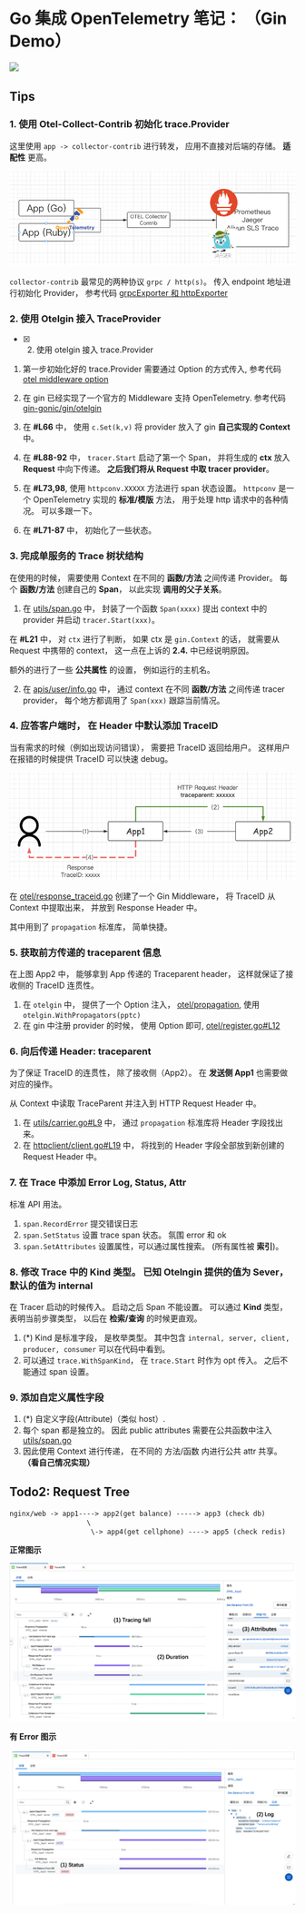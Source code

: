 # Go 集成 OpenTelemetry 笔记： （Gin Demo）


<img src="https://typonotes.com/mp/qrcode.png" width="800px" />


## Tips


### 1. 使用 Otel-Collect-Contrib 初始化 trace.Provider

这里使用 `app -> collector-contrib`  进行转发， 应用不直接对后端的存储。 **适配性** 更高。

![](./docs/img/app-collector-display.jpg)


`collector-contrib` 最常见的两种协议 `grpc / http(s)`。 传入 endpoint 地址进行初始化 Provider， 参考代码 [grpcExporter 和 httpExporter](./pkg/middlewares/otel/provider.go#41)


### 2. 使用 Otelgin 接入 TraceProvider

+ [x] 2. 使用 otelgin 接入 trace.Provider


1. 第一步初始化好的 trace.Provider 需要通过 Option 的方式传入, 参考代码 [otel middleware option](./pkg/middlewares/otel/register.go#L8)

2. 在 gin 已经实现了一个官方的 Middleware 支持 OpenTelemetry.  参考代码 [gin-gonic/gin/otelgin](https://github.com/open-telemetry/opentelemetry-go-contrib/blob/849072ef827b4abab754253e1e63e7b410a31084/instrumentation/github.com/gin-gonic/gin/otelgin/gintrace.go#L42)

3. 在 **#L66** 中， 使用 `c.Set(k,v)` 将 provider 放入了 gin **自己实现的 Context** 中。

4. 在 **#L88-92** 中， `tracer.Start` 启动了第一个 Span， 并将生成的 **ctx** 放入 **Request** 中向下传递。 **之后我们将从 Request 中取 tracer provider**。

5. 在 **#L73,98**, 使用 `httpconv.XXXXX` 方法进行 span 状态设置。 `httpconv` 是一个 OpenTelemetry 实现的 **标准/模版** 方法， 用于处理 http 请求中的各种情况。 可以多跟一下。

6. 在 **#L71-87** 中， 初始化了一些状态。

### 3. 完成单服务的 Trace 树状结构

在使用的时候， 需要使用 Context 在不同的 **函数/方法** 之间传递 Provider。 每个 **函数/方法** 创建自己的 **Span**， 以此实现 **调用的父子关系**。

1. 在 [utils/span.go](./pkg/utils/span.go) 中， 封装了一个函数 `Span(xxxx)` 提出 context 中的 provider 并启动 `tracer.Start(xxx)`。

在 **#L21** 中， 对 `ctx` 进行了判断， 如果 ctx 是 `gin.Context` 的话， 就需要从 Request 中携带的 context， 这一点在上诉的 **2.4.** 中已经说明原因。

额外的进行了一些 **公共属性** 的设置， 例如运行的主机名。


2. 在 [apis/user/info.go](./pkg/apis/user/info.go) 中， 通过 context 在不同 **函数/方法** 之间传递 tracer provider， 每个地方都调用了 `Span(xxx)` 跟踪当前情况。


### 4. 应答客户端时， 在 Header 中默认添加 TraceID

当有需求的时候（例如出现访问错误）， 需要把 TraceID 返回给用户。 这样用户在报错的时候提供 TraceID 可以快速 debug。

![](./docs/img/propagation.jpg)

在 [otel/response_traceid.go](./pkg/middlewares/otel/response_traceid.go) 创建了一个 Gin Middleware， 将 TraceID 从 Context 中提取出来， 并放到 Response Header 中。

其中用到了 `propagation` 标准库， 简单快捷。


### 5. 获取前方传递的 traceparent 信息

在上图 App2 中， 能够拿到 App 传递的 Traceparent header， 这样就保证了接收侧的 TraceID 连贯性。

1. 在 `otelgin` 中， 提供了一个 Option 注入， [otel/propagation](./pkg/middlewares/otel/propagation.go), 使用 `otelgin.WithPropagators(pptc)`
2. 在 gin 中注册 provider 的时候， 使用 Option 即可, [otel/register.go#L12](./pkg/middlewares/otel/register.go#L12)

### 6. 向后传递 Header: traceparent

为了保证 TraceID 的连贯性， 除了接收侧（App2）。 在 **发送侧 App1** 也需要做对应的操作。

从 Context 中读取 TraceParent 并注入到 HTTP Request Header 中。 

1. 在 [utils/carrier.go#L9](./pkg/utils/carrier.go) 中， 通过 `propagation` 标准库将 Header 字段找出来。
2. 在 [httpclient/client.go#L19](./pkg/httpclient/client.go#L19) 中， 将找到的 Header 字段全部放到新创建的 Request Header 中。

### 7. 在 Trace 中添加 Error Log, Status, Attr

标准 API 用法。 

1. `span.RecordError` 提交错误日志
2. `span.SetStatus` 设置 trace span 状态。 氛围 error 和 ok
3. `span.SetAttributes` 设置属性，可以通过属性搜索。 (所有属性被 **索引**)。


### 8. 修改 Trace 中的 Kind 类型。 已知 Otelngin 提供的值为 Sever， 默认的值为 internal

在 Tracer 启动的时候传入。 启动之后 Span 不能设置。 可以通过 **Kind** 类型， 表明当前步骤类型， 以后在 **检索/查询** 的时候更直观。

1. (*) Kind 是标准字段， 是枚举类型。 其中包含 `internal, server, client, producer, consumer` 可以在代码中看到。 
2. 可以通过 `trace.WithSpanKind`， 在 `trace.Start` 时作为 opt 传入。 之后不能通过 span 设置。

### 9. 添加自定义属性字段

1. (*) 自定义字段(Attribute)（类似 host）.
2. 每个 span 都是独立的。 因此 public attributes 需要在公共函数中注入 [utils/span.go](/pkg/utils/span.go#L27)
3. 因此使用 Context 进行传递， 在不同的 方法/函数 内进行公共 attr 共享。 **（看自己情况实现）**


## Todo2: Request Tree


```
nginx/web -> app1----> app2(get balance) -----> app3 (check db)
                   \
                    \-> app4(get cellphone) ----> app5 (check redis)
```

**正常图示**

![](./docs/img/otel-success.jpg)


**有 Error 图示**

![](./docs/img/otel-error.jpg)


